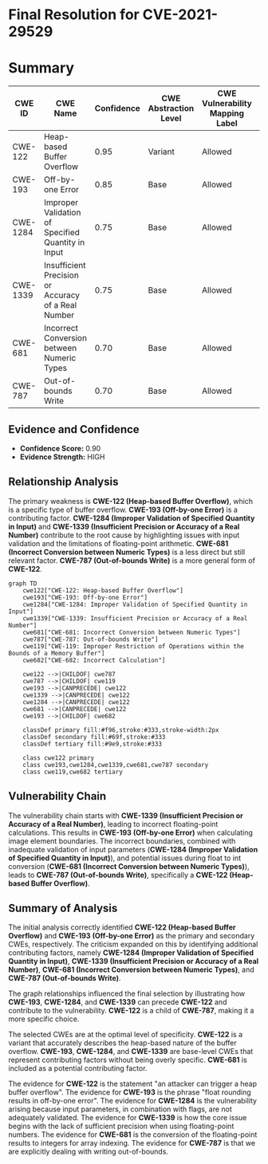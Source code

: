 # Final Resolution for CVE-2021-29529

# Summary 
| CWE ID | CWE Name | Confidence | CWE Abstraction Level | CWE Vulnerability Mapping Label | CWE-Vulnerability Mapping Notes |
|---|---|---|---|---|---|
| CWE-122 | Heap-based Buffer Overflow | 0.95 | Variant | Allowed | Primary CWE |
| CWE-193 | Off-by-one Error | 0.85 | Base | Allowed | Secondary Candidate |
| CWE-1284 | Improper Validation of Specified Quantity in Input | 0.75 | Base | Allowed | Secondary Candidate |
| CWE-1339 | Insufficient Precision or Accuracy of a Real Number | 0.75 | Base | Allowed | Secondary Candidate |
| CWE-681 | Incorrect Conversion between Numeric Types | 0.70 | Base | Allowed | Secondary Candidate |
| CWE-787 | Out-of-bounds Write | 0.70 | Base | Allowed | Secondary Candidate |

## Evidence and Confidence

*   **Confidence Score:** 0.90
*   **Evidence Strength:** HIGH

## Relationship Analysis
The primary weakness is **CWE-122 (Heap-based Buffer Overflow)**, which is a specific type of buffer overflow. **CWE-193 (Off-by-one Error)** is a contributing factor. **CWE-1284 (Improper Validation of Specified Quantity in Input)** and **CWE-1339 (Insufficient Precision or Accuracy of a Real Number)** contribute to the root cause by highlighting issues with input validation and the limitations of floating-point arithmetic. **CWE-681 (Incorrect Conversion between Numeric Types)** is a less direct but still relevant factor. **CWE-787 (Out-of-bounds Write)** is a more general form of **CWE-122**.

```mermaid
graph TD
    cwe122["CWE-122: Heap-based Buffer Overflow"]
    cwe193["CWE-193: Off-by-one Error"]
    cwe1284["CWE-1284: Improper Validation of Specified Quantity in Input"]
    cwe1339["CWE-1339: Insufficient Precision or Accuracy of a Real Number"]
    cwe681["CWE-681: Incorrect Conversion between Numeric Types"]
    cwe787["CWE-787: Out-of-bounds Write"]
    cwe119["CWE-119: Improper Restriction of Operations within the Bounds of a Memory Buffer"]
    cwe682["CWE-682: Incorrect Calculation"]

    cwe122 -->|CHILDOF| cwe787
    cwe787 -->|CHILDOF| cwe119
    cwe193 -->|CANPRECEDE| cwe122
    cwe1339 -->|CANPRECEDE| cwe122
    cwe1284 -->|CANPRECEDE| cwe122
    cwe681 -->|CANPRECEDE| cwe122
    cwe193 -->|CHILDOF| cwe682

    classDef primary fill:#f96,stroke:#333,stroke-width:2px
    classDef secondary fill:#69f,stroke:#333
    classDef tertiary fill:#9e9,stroke:#333

    class cwe122 primary
    class cwe193,cwe1284,cwe1339,cwe681,cwe787 secondary
    class cwe119,cwe682 tertiary
```

## Vulnerability Chain
The vulnerability chain starts with **CWE-1339 (Insufficient Precision or Accuracy of a Real Number)**, leading to incorrect floating-point calculations. This results in **CWE-193 (Off-by-one Error)** when calculating image element boundaries. The incorrect boundaries, combined with inadequate validation of input parameters (**CWE-1284 (Improper Validation of Specified Quantity in Input)**), and potential issues during float to int conversion (**CWE-681 (Incorrect Conversion between Numeric Types)**), leads to **CWE-787 (Out-of-bounds Write)**, specifically a **CWE-122 (Heap-based Buffer Overflow)**.

## Summary of Analysis
The initial analysis correctly identified **CWE-122 (Heap-based Buffer Overflow)** and **CWE-193 (Off-by-one Error)** as the primary and secondary CWEs, respectively. The criticism expanded on this by identifying additional contributing factors, namely **CWE-1284 (Improper Validation of Specified Quantity in Input)**, **CWE-1339 (Insufficient Precision or Accuracy of a Real Number)**, **CWE-681 (Incorrect Conversion between Numeric Types)**, and **CWE-787 (Out-of-bounds Write)**.

The graph relationships influenced the final selection by illustrating how **CWE-193**, **CWE-1284**, and **CWE-1339** can precede **CWE-122** and contribute to the vulnerability. **CWE-122** is a child of **CWE-787**, making it a more specific choice.

The selected CWEs are at the optimal level of specificity. **CWE-122** is a variant that accurately describes the heap-based nature of the buffer overflow. **CWE-193**, **CWE-1284**, and **CWE-1339** are base-level CWEs that represent contributing factors without being overly specific. **CWE-681** is included as a potential contributing factor.

The evidence for **CWE-122** is the statement "an attacker can trigger a heap buffer overflow". The evidence for **CWE-193** is the phrase "float rounding results in off-by-one error". The evidence for **CWE-1284** is the vulnerability arising because input parameters, in combination with flags, are not adequately validated. The evidence for **CWE-1339** is how the core issue begins with the lack of sufficient precision when using floating-point numbers. The evidence for **CWE-681** is the conversion of the floating-point results to integers for array indexing. The evidence for **CWE-787** is that we are explicitly dealing with writing out-of-bounds.